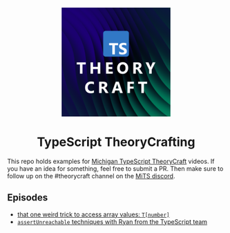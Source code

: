 <p align="center">
  <img src="./TheoryCraft.png" width="50%" />
</p>

<h1 align="center">TypeScript TheoryCrafting</h1>

This repo holds examples for [Michigan TypeScript TheoryCraft](https://www.youtube.com/watch?v=4CmGe7VH_zg&list=PLOlZuxYbPik3eOemMR8s88rY_lhMivyVu&pp=iAQB) videos.  If you have an idea for something, feel free to submit a PR.  Then make sure to follow up on the #theorycraft channel on the [MiTS discord](https://discord.michigantypescript.com).

## Episodes

- [that one weird trick to access array values: `T[number]`](./episodes/t-number)
- [`assertUnreachable` techniques with Ryan from the TypeScript team](./episodes/assert-unreachable)
